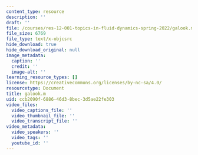 ```yaml
---
content_type: resource
description: ''
draft: ''
file: /courses/res-12-001-topics-in-fluid-dynamics-spring-2022/galook.m
file_size: 6769
file_type: text/x-objcsrc
hide_download: true
hide_download_original: null
image_metadata:
  caption: ''
  credit: ''
  image-alt: ''
learning_resource_types: []
license: https://creativecommons.org/licenses/by-nc-sa/4.0/
resourcetype: Document
title: galook.m
uid: ccb2090f-6886-46d3-8bec-3d5ae22fe303
video_files:
  video_captions_file: ''
  video_thumbnail_file: ''
  video_transcript_file: ''
video_metadata:
  video_speakers: ''
  video_tags: ''
  youtube_id: ''
---
```

